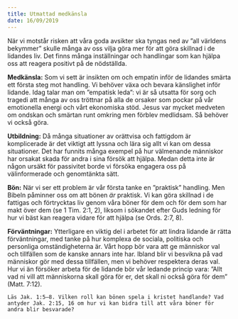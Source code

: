 ```yaml
---
title: Utmattad medkänsla
date: 16/09/2019
---
```


När vi motstår risken att våra goda avsikter ska tyngas ned av ”all världens bekymmer” skulle många av oss vilja göra mer för att göra skillnad i de lidandes liv. Det finns många inställningar och handlingar som kan hjälpa oss att reagera positivt på de nödställda.

**Medkänsla:** Som vi sett är insikten om och empatin inför de lidandes smärta ett första steg mot handling. Vi behöver växa och bevara känslighet inför lidande. Idag talar man om ”empatisk leda”: vi är så utsatta för sorg och tragedi att många av oss tröttnar på alla de orsaker som pockar på vår emotionella energi och vårt ekonomiska stöd. Jesus var mycket medveten om ondskan och smärtan runt omkring men förblev medlidsam. Så behöver vi också göra.

**Utbildning:** Då många situationer av orättvisa och fattigdom är komplicerade är det viktigt att lyssna och lära sig allt vi kan om dessa situationer. Det har funnits många exempel på hur välmenande människor har orsakat skada för andra i sina försök att hjälpa. Medan detta inte är någon ursäkt för passivitet borde vi försöka engagera oss på välinformerade och genomtänkta sätt. 

**Bön:** När vi ser ett problem är vår första tanke en ”praktisk” handling. Men Bibeln påminner oss om att bönen _är_ praktisk. Vi kan göra skillnad i de fattigas och förtrycktas liv genom våra böner för dem och för dem som har makt över dem (se 1 Tim. 2:1, 2), liksom i sökandet efter Guds ledning för hur vi bäst kan reagera vidare för att hjälpa (se Ords. 2:7, 8). 

**Förväntningar:** Ytterligare en viktig del i arbetet för att lindra lidande är rätta förväntningar, med tanke på hur komplexa de sociala, politiska och personliga omständigheterna är. Vårt hopp bör vara att ge människor val och tillfällen som de kanske annars inte har. Ibland blir vi besvikna på vad människor gör med dessa tillfällen, men vi behöver respektera deras val. Hur vi än försöker arbeta för de lidande bör vår ledande princip vara: ”Allt vad ni vill att människorna skall göra för er, det skall ni också göra för dem” (Matt. 7:12).

`Läs Jak. 1:5–8. Vilken roll kan bönen spela i kristet handlande? Vad antyder Jak. 2:15, 16 om hur vi kan bidra till att våra böner för andra blir besvarade?`